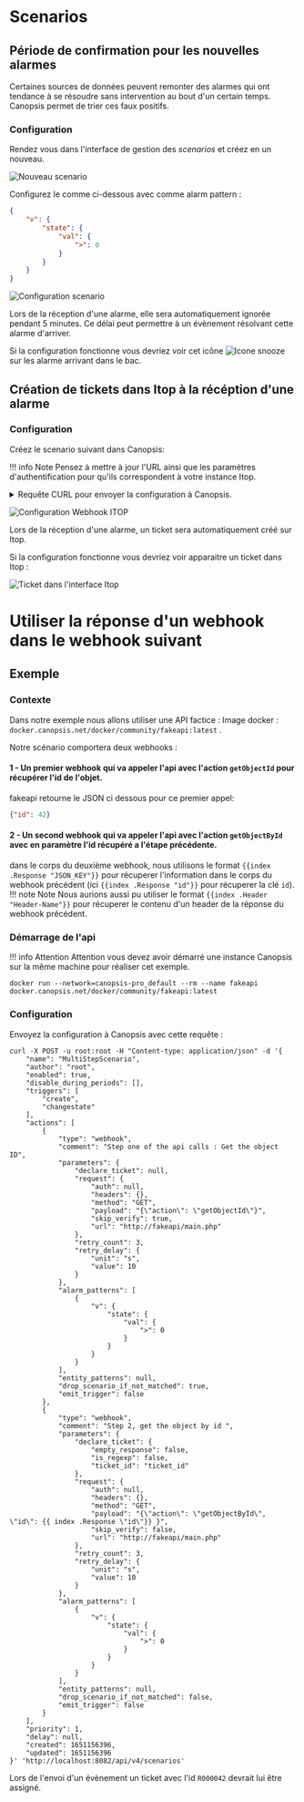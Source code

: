 # Scenarios

## Période de confirmation pour les nouvelles alarmes

Certaines sources de données peuvent remonter des alarmes qui ont tendance à se résoudre sans intervention au bout d'un certain temps.
Canopsis permet de trier ces faux positifs.

### Configuration

Rendez vous dans l'interface de gestion des *scenarios* et créez en un nouveau.

![Nouveau scenario](./img/scn_snooze_new_scn.png)

Configurez le comme ci-dessous avec comme alarm pattern :
```json
{
    "v": {
        "state": {
            "val": {
                ">": 0
            }
        }
    }
}
```

![Configuration scenario](./img/scn_snooze_configuration.png)

Lors de la réception d'une alarme, elle sera automatiquement ignorée pendant 5 minutes. Ce délai peut permettre à un évènement résolvant cette alarme d'arriver.

Si la configuration fonctionne vous devriez voir cet icône ![Icone snooze](img/scn_snooze_result.png) sur les alarme arrivant dans le bac.

## Création de tickets dans Itop à la récéption d'une alarme

### Configuration

Créez le scenario suivant dans Canopsis:

!!! info Note
	Pensez à mettre à jour l'URL ainsi que les paramètres d'authentification pour qu'ils correspondent à votre instance Itop.

<details>

<summary>Requête CURL pour envoyer la configuration à Canopsis.</summary>
```bash
curl -X POST -u root:root -H "Content-type: application/json" -d '{
	"name" : "create_itop_ticket",
	"author" : "root",
	"enabled" : true,
	"disable_during_periods" : [ ],
	"triggers" : [
		"create"
	],
	"actions" : [
		{
			"type" : "webhook",
			"comment" : "",
			"parameters" : {
				"declare_ticket" : {
					"empty_response" : false,
					"is_regexp" : true,
					"ticket_id" : "objects\\.UserRequest::.*\\.fields\\.friendlyname"
				},
				"request" : {
					"auth" : {
						"username" : "admin",
						"password" : "ChAtX713IHw8"
					},
					"headers" : {
						"Content-type" : "application/x-www-form-urlencoded"
					},
					"method" : "POST",
					"payload" : "json_data={\n  \"operation\":\"core/create\",\n  \"comment\":\"Alarm created by Canopsis\",\n  \"class\":\"UserRequest\",\n  \"output_fields\":\"id, friendlyname\",\n  \"fields\":\n  {\n    \"org_id\":\"SELECT Organization WHERE name = \\\"Demo\\\"\",\n    \"title\":\"Alarm on : {{ .Alarm.Value.Component }} {{ .Alarm.Value.Resource }}\",\n    \"description\":\"Message : {{ .Alarm.Value.State.Message }}\",\n    \"functionalcis_list\" : [{\"functionalci_id\":\"SELECT Server WHERE name=\\\"{{ .Alarm.Value.Component}}\\\"\"}]\n  }\n}",
					"skip_verify" : true,
					"url" : "http://itop/webservices/rest.php?version=1.3&login_mode=basic"
				},
				"retry_count" : 3,
				"retry_delay" : {
					"unit" : "m",
					"value" : 1
				}
			},
			"alarm_patterns" : [
				{
					"v" : {
						"state" : {
							"val" : {
								">" : 0
							}
						}
					}
				}
			],
			"entity_patterns" : null,
			"drop_scenario_if_not_matched" : false,
			"emit_trigger" : false
		}
	],
	"priority" : 3,
	"delay" : null
}' 'http://localhost:8082/api/v4/scenarios'
```

</details>

![Configuration Webhook ITOP](./img/scn_itop_config.png)



Lors de la réception d'une alarme, un ticket sera automatiquement créé sur Itop.

Si la configuration fonctionne vous devriez voir apparaitre un ticket dans Itop :

![Ticket dans l'interface Itop](./img/scn_itop_ticket.png)


# Utiliser la réponse d'un webhook dans le webhook suivant

## Exemple

### Contexte

Dans notre exemple nous allons utiliser une API factice : Image docker : `docker.canopsis.net/docker/community/fakeapi:latest` .

Notre scénario comportera deux webhooks :

#### 1 - Un premier webhook qui va appeler l'api avec l'action `getObjectId` pour récupérer l'id de l'objet.

fakeapi retourne le JSON ci dessous pour ce premier appel:
```json
{"id": 42}
```
#### 2 - Un second webhook qui va appeler l'api avec l'action `getObjectById` avec en paramètre l'id récupéré a l'étape précédente.

dans le corps du deuxième webhook, nous utilisons le format `{{index .Response "JSON_KEY"}}` pour récuperer l'information dans le corps du webhook précédent (ici `{{index .Response "id"}}` pour récuperer la clé `id`).
!!! note Note
	Nous aurions aussi pu utiliser le format `{{index .Header "Header-Name"}}` pour récuperer le contenu d'un header de la réponse du webhook précédent.

### Démarrage de l'api

!!! info Attention
	Attention vous devez avoir démarré une instance Canopsis sur la même machine pour réaliser cet exemple.

```
docker run --network=canopsis-pro_default --rm --name fakeapi docker.canopsis.net/docker/community/fakeapi:latest
```

### Configuration

Envoyez la configuration à Canopsis avec cette requête :
```
curl -X POST -u root:root -H "Content-type: application/json" -d '{
	"name": "MultiStepScenario",
	"author": "root",
	"enabled": true,
	"disable_during_periods": [],
	"triggers": [
		"create",
		"changestate"
	],
	"actions": [
		{
			"type": "webhook",
			"comment": "Step one of the api calls : Get the object ID",
			"parameters": {
				"declare_ticket": null,
				"request": {
					"auth": null,
					"headers": {},
					"method": "GET",
					"payload": "{\"action\": \"getObjectId\"}",
					"skip_verify": true,
					"url": "http://fakeapi/main.php"
				},
				"retry_count": 3,
				"retry_delay": {
					"unit": "s",
					"value": 10
				}
			},
			"alarm_patterns": [
				{
					"v": {
						"state": {
							"val": {
								">": 0
							}
						}
					}
				}
			],
			"entity_patterns": null,
			"drop_scenario_if_not_matched": true,
			"emit_trigger": false
		},
		{
			"type": "webhook",
			"comment": "Step 2, get the object by id ",
			"parameters": {
				"declare_ticket": {
					"empty_response": false,
					"is_regexp": false,
					"ticket_id": "ticket_id"
				},
				"request": {
					"auth": null,
					"headers": {},
					"method": "GET",
					"payload": "{\"action\": \"getObjectById\", \"id\": {{ index .Response \"id\"}} }",
					"skip_verify": false,
					"url": "http://fakeapi/main.php"
				},
				"retry_count": 3,
				"retry_delay": {
					"unit": "s",
					"value": 10
				}
			},
			"alarm_patterns": [
				{
					"v": {
						"state": {
							"val": {
								">": 0
							}
						}
					}
				}
			],
			"entity_patterns": null,
			"drop_scenario_if_not_matched": false,
			"emit_trigger": false
		}
	],
	"priority": 1,
	"delay": null,
	"created": 1651156396,
	"updated": 1651156396
}' 'http://localhost:8082/api/v4/scenarios'
```

Lors de l'envoi d'un évènement un ticket avec l'id `R000042` devrait lui être assigné. 
